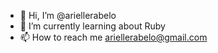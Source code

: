 - 👋 Hi, I’m @ariellerabelo
- 🌱 I’m currently learning about Ruby
- 📫 How to reach me ariellerabelo@gmail.com

<!---
ariellerabelo/ariellerabelo is a ✨ special ✨ repository because its `README.md` (this file) appears on your GitHub profile.
You can click the Preview link to take a look at your changes.
--->
